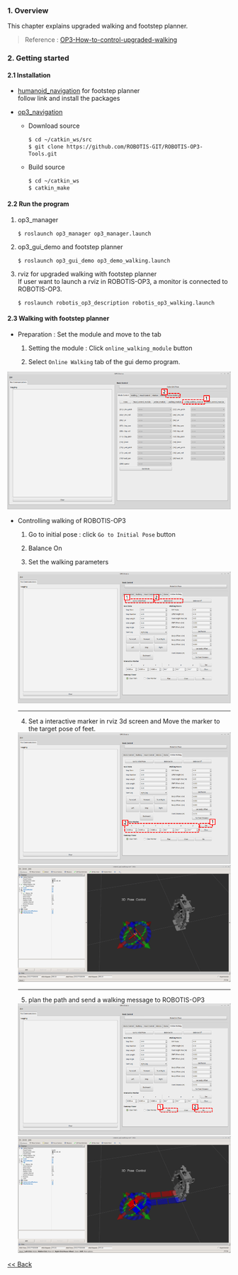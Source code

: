 ### 1. Overview   
This chapter explains upgraded walking and footstep planner.

> Reference : [OP3-How-to-control-upgraded-walking]

### 2. Getting started  
#### 2.1 Installation
 - [humanoid_navigation] for footstep planner  
     follow link and install the packages  

 - [op3_navigation]
    - Download source
        ```
        $ cd ~/catkin_ws/src
        $ git clone https://github.com/ROBOTIS-GIT/ROBOTIS-OP3-Tools.git
        ```  
    - Build source
        ```
        $ cd ~/catkin_ws
        $ catkin_make
        ```  


#### 2.2 Run the program  
1. op3_manager
   ```
   $ roslaunch op3_manager op3_manager.launch
   ```  

2. op3_gui_demo and footstep planner
   ```
   $ roslaunch op3_gui_demo op3_demo_walking.launch
   ```  

3. rviz for upgraded walking with footstep planner  
  If user want to launch a rviz in ROBOTIS-OP3, a monitor is connected to ROBOTIS-OP3.  
   ```
   $ roslaunch robotis_op3_description robotis_op3_walking.launch
   ```  

#### 2.3 Walking with footstep planner
- Preparation : Set the module and move to the tab
  1. Setting the module : Click `online_walking_module` button

  2. Select `Online Walking` tab of the gui demo program.

 <img src="https://github.com/ROBOTIS-GIT/ROBOTIS-Documents/blob/master/wiki-images/ROBOTIS-OP3/op3_online_walking_01.png?raw=true" align="bottom"/>   


- Controlling walking of ROBOTIS-OP3
   1. Go to initial pose : click `Go to Initial Pose` button

   2. Balance On   

   3. Set the walking parameters     

  <img src="https://github.com/ROBOTIS-GIT/ROBOTIS-Documents/blob/master/wiki-images/ROBOTIS-OP3/op3_online_walking_footstep_01.png?raw=true" align="bottom"/>      

   ** **  
   4. Set a interactive marker in rviz 3d screen and Move the marker to the target pose of feet.   

  <img src="https://github.com/ROBOTIS-GIT/ROBOTIS-Documents/blob/master/wiki-images/ROBOTIS-OP3/op3_online_walking_footstep_02.png?raw=true" align="bottom"/>  

    <img src="https://github.com/ROBOTIS-GIT/ROBOTIS-Documents/blob/master/wiki-images/ROBOTIS-OP3/op3_online_walking_footstep_04.png?raw=true" align="bottom"/>    

   ** **  
   5. plan the path and send a walking message to ROBOTIS-OP3     

  <img src="https://github.com/ROBOTIS-GIT/ROBOTIS-Documents/blob/master/wiki-images/ROBOTIS-OP3/op3_online_walking_footstep_03.png?raw=true" align="bottom"/>   

   <img src="https://github.com/ROBOTIS-GIT/ROBOTIS-Documents/blob/master/wiki-images/ROBOTIS-OP3/op3_online_walking_footstep_05.png?raw=true" align="bottom"/>   



[&lt;&lt; Back](OP3-User's-Guide.md)

[OP3-How-to-control-upgraded-walking]:[OP3-How-to-control-upgraded-walking.md]
[humanoid_navigation]:https://github.com/ROBOTIS-GIT/ROBOTIS-Documents/wiki/humanoid_navigation
[op3_navigation]:https://github.com/ROBOTIS-GIT/ROBOTIS-OP3-Tools/tree/master/op3_navigation
